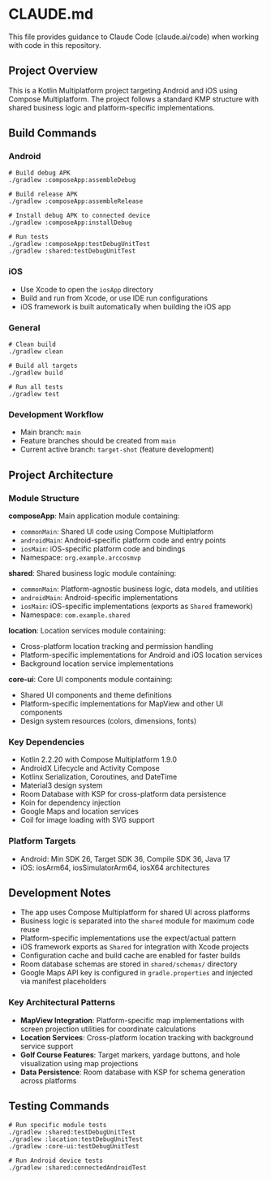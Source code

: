 # CLAUDE.md

This file provides guidance to Claude Code (claude.ai/code) when working with code in this repository.

## Project Overview

This is a Kotlin Multiplatform project targeting Android and iOS using Compose Multiplatform. The project follows a standard KMP structure with shared business logic and platform-specific implementations.

## Build Commands

### Android
```shell
# Build debug APK
./gradlew :composeApp:assembleDebug

# Build release APK  
./gradlew :composeApp:assembleRelease

# Install debug APK to connected device
./gradlew :composeApp:installDebug

# Run tests
./gradlew :composeApp:testDebugUnitTest
./gradlew :shared:testDebugUnitTest
```

### iOS
- Use Xcode to open the `iosApp` directory
- Build and run from Xcode, or use IDE run configurations
- iOS framework is built automatically when building the iOS app

### General
```shell
# Clean build
./gradlew clean

# Build all targets
./gradlew build

# Run all tests
./gradlew test
```

### Development Workflow
- Main branch: `main`
- Feature branches should be created from `main`
- Current active branch: `target-shot` (feature development)

## Project Architecture

### Module Structure

**composeApp**: Main application module containing:
- `commonMain`: Shared UI code using Compose Multiplatform
- `androidMain`: Android-specific platform code and entry points
- `iosMain`: iOS-specific platform code and bindings
- Namespace: `org.example.arccosmvp`

**shared**: Shared business logic module containing:
- `commonMain`: Platform-agnostic business logic, data models, and utilities
- `androidMain`: Android-specific implementations
- `iosMain`: iOS-specific implementations (exports as `Shared` framework)
- Namespace: `com.example.shared`

**location**: Location services module containing:
- Cross-platform location tracking and permission handling
- Platform-specific implementations for Android and iOS location services
- Background location service implementations

**core-ui**: Core UI components module containing:
- Shared UI components and theme definitions
- Platform-specific implementations for MapView and other UI components
- Design system resources (colors, dimensions, fonts)

### Key Dependencies
- Kotlin 2.2.20 with Compose Multiplatform 1.9.0
- AndroidX Lifecycle and Activity Compose
- Kotlinx Serialization, Coroutines, and DateTime
- Material3 design system
- Room Database with KSP for cross-platform data persistence
- Koin for dependency injection
- Google Maps and location services
- Coil for image loading with SVG support

### Platform Targets
- Android: Min SDK 26, Target SDK 36, Compile SDK 36, Java 17
- iOS: iosArm64, iosSimulatorArm64, iosX64 architectures

## Development Notes

- The app uses Compose Multiplatform for shared UI across platforms
- Business logic is separated into the `shared` module for maximum code reuse
- Platform-specific implementations use the expect/actual pattern
- iOS framework exports as `Shared` for integration with Xcode projects
- Configuration cache and build cache are enabled for faster builds
- Room database schemas are stored in `shared/schemas/` directory
- Google Maps API key is configured in `gradle.properties` and injected via manifest placeholders

### Key Architectural Patterns
- **MapView Integration**: Platform-specific map implementations with screen projection utilities for coordinate calculations
- **Location Services**: Cross-platform location tracking with background service support
- **Golf Course Features**: Target markers, yardage buttons, and hole visualization using map projections
- **Data Persistence**: Room database with KSP for schema generation across platforms

## Testing Commands

```shell
# Run specific module tests
./gradlew :shared:testDebugUnitTest
./gradlew :location:testDebugUnitTest
./gradlew :core-ui:testDebugUnitTest

# Run Android device tests
./gradlew :shared:connectedAndroidTest
```